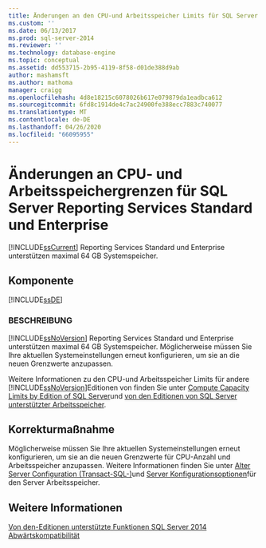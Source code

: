```yaml
---
title: Änderungen an den CPU-und Arbeitsspeicher Limits für SQL Server Reporting Services Standard und Enterprise | Microsoft-Dokumentation
ms.custom: ''
ms.date: 06/13/2017
ms.prod: sql-server-2014
ms.reviewer: ''
ms.technology: database-engine
ms.topic: conceptual
ms.assetid: dd553715-2b95-4119-8f58-d01de388d9ab
author: mashamsft
ms.author: mathoma
manager: craigg
ms.openlocfilehash: 4d8e18215c6078026b617e079879da1eadbca612
ms.sourcegitcommit: 6fd8c1914de4c7ac24900fe388ecc7883c740077
ms.translationtype: MT
ms.contentlocale: de-DE
ms.lasthandoff: 04/26/2020
ms.locfileid: "66095955"
---
```

# <a name="changes-to-cpu-and-memory-limits-for-sql-server-reporting-services-standard-and-enterprise"></a>Änderungen an CPU- und Arbeitsspeichergrenzen für SQL Server Reporting Services Standard und Enterprise
  [!INCLUDE[ssCurrent](../../includes/sscurrent-md.md)] Reporting Services Standard und Enterprise unterstützen maximal 64 GB Systemspeicher.  
  
## <a name="component"></a>Komponente  
 [!INCLUDE[ssDE](../../includes/ssde-md.md)]  
  
### <a name="description"></a>BESCHREIBUNG  
 [!INCLUDE[ssNoVersion](../../includes/ssnoversion-md.md)] Reporting Services Standard und Enterprise unterstützen maximal 64 GB Systemspeicher. Möglicherweise müssen Sie Ihre aktuellen Systemeinstellungen erneut konfigurieren, um sie an die neuen Grenzwerte anzupassen.  
  
 Weitere Informationen zu den CPU-und Arbeitsspeicher Limits für andere [!INCLUDE[ssNoVersion](../../includes/ssnoversion-md.md)]Editionen von finden Sie unter [Compute Capacity Limits by Edition of SQL Server](../compute-capacity-limits-by-edition-of-sql-server.md)und [von den Editionen von SQL Server unterstützter Arbeitsspeicher](https://go.microsoft.com/fwlink/?LinkId=212633).  
  
## <a name="corrective-action"></a>Korrekturmaßnahme  
 Möglicherweise müssen Sie Ihre aktuellen Systemeinstellungen erneut konfigurieren, um sie an die neuen Grenzwerte für CPU-Anzahl und Arbeitsspeicher anzupassen. Weitere Informationen finden Sie unter [Alter Server Configuration &#40;Transact-SQL-&#41;](/sql/t-sql/statements/alter-server-configuration-transact-sql)und [Server Konfigurationsoptionen](../../database-engine/configure-windows/server-memory-server-configuration-options.md)für den Server Arbeitsspeicher.  
  
## <a name="see-also"></a>Weitere Informationen  
 [Von den-Editionen unterstützte Funktionen SQL Server 2014](../../../2014/getting-started/features-supported-by-the-editions-of-sql-server-2014.md)   
 [Abwärtskompatibilität](../../../2014/getting-started/backward-compatibility.md)  
  
  
